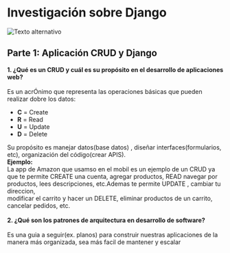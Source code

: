 #  **Investigación sobre Django**
![Texto alternativo](https://ws.apms.io/api/_files/NydJSQz2pxfUmD5yTEe2FR/download/)

##  **Parte 1: Aplicación CRUD y Django**
**1. ¿Qué es un CRUD  y cuál es su propósito en el desarrollo de aplicaciones web?** <br><br>
   Es un acrÓnimo que representa las operaciones básicas que pueden realizar dobre los datos:
   * **C** = Create 
   * **R** = Read
   * **U** = Update
   * **D** = Delete
      
   Su propósito es manejar datos(base datos) , diseñar interfaces(formularios, etc), organización
   del código(crear APIS).<br>
   **Ejemplo:**<br>
   La app de Amazon que usamso en el mobil es un ejemplo de un CRUD ya que te permite 
   CREATE  una cuenta, agregar productos, READ  navegar por productos, lees descripciones,
   etc.Ademas te permite UPDATE , cambiar tu direccion,<br> modificar el carrito y hacer 
   un DELETE, eliminar productos de un carrito, cancelar pedidos, etc. <br><br>
**2. ¿Qué son los patrones  de arquitectura en desarrollo de software?** <br><br> 
   Es una guia a seguir(ex. planos) para construir nuestras aplicaciones de la manera más 
   organizada, sea más facil de mantener y escalar 
   
   
   
   
